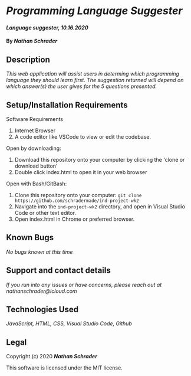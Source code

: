# _Programming Language Suggester_

#### _Language suggester, 10.16.2020_

#### By _**Nathan Schrader**_

## Description

_This web application will assist users in determing which programming language they should learn first. The suggestion returned will depend on which answer(s) the user gives for the 5 questions presented._

## Setup/Installation Requirements

Software Requirements
1.  Internet Browser
2.  A code editor like VSCode to view or edit the codebase.

Open by downloading:
1.  Download this repository onto your computer by clicking the 'clone or download button'
2.  Double click index.html to open it in your web browser

Open with Bash/GitBash:
1.  Clone this repository onto your computer:
    `git clone https://github.com/schradermade/ind-project-wk2`
2.  Navigate into the `ind-project-wk2` directory, and open in Visual Studio Code or other text editor.
3.  Open index.html in Chrome or preferred browser.


## Known Bugs

_No bugs known at this time_

## Support and contact details

_If you run into any issues or have concerns, please reach out at nathanschrader@icloud.com_

## Technologies Used

_JavaScript, HTML, CSS, Visual Studio Code, Github_

## Legal

Copyright (c) 2020 **_Nathan Schrader_**

This software is licensed under the MIT license.
